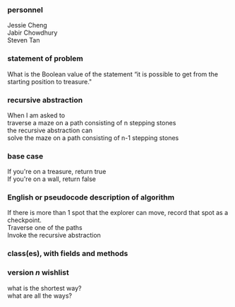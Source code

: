 ### personnel
Jessie Cheng </br>
Jabir Chowdhury </br>
Steven Tan

### statement of problem

What is the Boolean value of the statement “it is possible to get from the starting position to treasure."

### recursive abstraction
When I am asked to  </br>
  traverse a maze on a path consisting of n stepping stones  </br>
the recursive abstraction can  </br>
  solve the maze on a path consisting of n-1 stepping stones  </br>

### base case
If you're on a treasure, return true  </br>
If you're on a wall, return false  </br>


### English or pseudocode description of algorithm
If there is more than 1 spot that the explorer can move, record that spot as a checkpoint. <br>
Traverse one of the paths <br>
Invoke the recursive abstraction <br>

### class(es), with fields and methods

### version *n* wishlist
what is the shortest way? </br>
what are all the ways?


